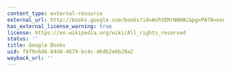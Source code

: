 ```yaml
---
content_type: external-resource
external_url: http://books.google.com/books?id=WvhSEMrNWHAC&pg=PA78=onepage
has_external_license_warning: true
license: https://en.wikipedia.org/wiki/All_rights_reserved
status: ''
title: Google Books
uid: f6f9c6d6-84d8-4679-bc4c-d6d62e8b29a2
wayback_url: ''
---
```


